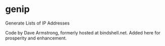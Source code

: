 # genip
Generate Lists of IP Addresses

Code by Dave Armstrong, formerly hosted at bindshell.net. Added here for prosperity and enhancement.
